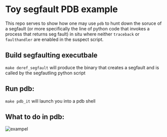 # Toy segfault PDB example
This repo serves to show how one may use `pdb` to hunt down the soruce of a segfault (or more specifically the line of python code that invokes a process that returns seg fault) in situ where neither `traceback` or `faulthandler` are enabled in the suspect script.

## Build segfaulting executbale
`make deref_segfault` will produce the binary that creates a segfault and is called by the segfautling python script

## Run pdb:
`make pdb_it` will launch you into a pdb shell

## What to do in pdb:
![exampel](imgs/debug,png)
